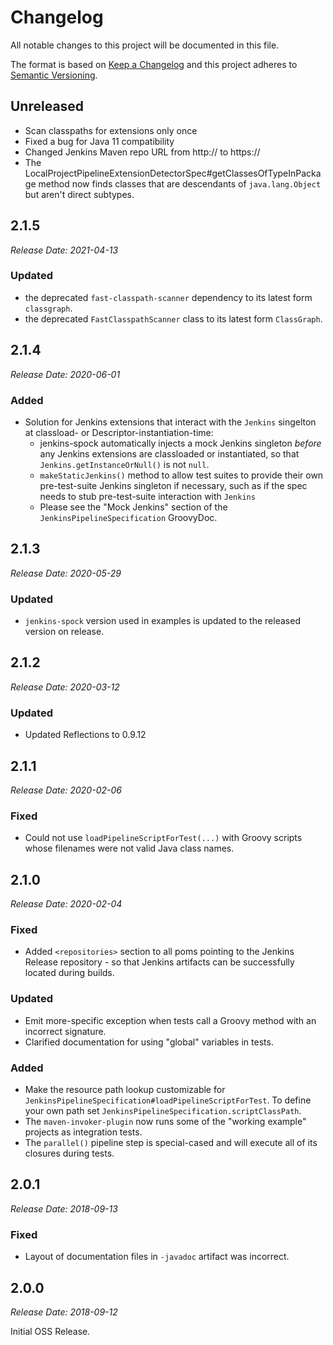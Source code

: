 Changelog
==============================

All notable changes to this project will be documented in this file.

The format is based on [Keep a Changelog](http://keepachangelog.com/en/1.0.0/) and this project adheres to [Semantic Versioning](http://semver.org/spec/v2.0.0.html).

## Unreleased

* Scan classpaths for extensions only once
* Fixed a bug for Java 11 compatibility
* Changed Jenkins Maven repo URL from http:// to https://
* The LocalProjectPipelineExtensionDetectorSpec#getClassesOfTypeInPackage method now finds classes that are 
  descendants of `java.lang.Object` but aren't direct subtypes. 

## 2.1.5

_Release Date: 2021-04-13_

### Updated

* the deprecated `fast-classpath-scanner` dependency to its latest form `classgraph`.
* the deprecated `FastClasspathScanner` class to its latest form `ClassGraph`.

## 2.1.4

_Release Date: 2020-06-01_

### Added

* Solution for Jenkins extensions that interact with the `Jenkins` singelton at classload- or Descriptor-instantiation-time:
	* jenkins-spock automatically injects a mock Jenkins singleton _before_ any Jenkins extensions are classloaded or instantiated, so that `Jenkins.getInstanceOrNull()` is not `null`.
	* `makeStaticJenkins()` method to allow test suites to provide their own pre-test-suite Jenkins singleton if necessary, such as if the spec needs to stub pre-test-suite interaction with `Jenkins`
	* Please see the "Mock Jenkins" section of the `JenkinsPipelineSpecification` GroovyDoc.

## 2.1.3

_Release Date: 2020-05-29_

### Updated

* `jenkins-spock` version used in examples is updated to the released version on release.

## 2.1.2

_Release Date: 2020-03-12_

### Updated

* Updated Reflections to 0.9.12

## 2.1.1

_Release Date: 2020-02-06_

### Fixed

* Could not use `loadPipelineScriptForTest(...)` with Groovy scripts whose filenames were not valid Java class names.

## 2.1.0

_Release Date: 2020-02-04_

### Fixed

* Added `<repositories>` section to all poms pointing to the Jenkins Release repository - so that Jenkins artifacts can be successfully located during builds.

### Updated
	
* Emit more-specific exception when tests call a Groovy method with an incorrect signature.
* Clarified documentation for using "global" variables in tests.

### Added

* Make the resource path lookup customizable for `JenkinsPipelineSpecification#loadPipelineScriptForTest`. To define your own path set `JenkinsPipelineSpecification.scriptClassPath`.
* The `maven-invoker-plugin` now runs some of the "working example" projects as integration tests.
* The `parallel()` pipeline step is special-cased and will execute all of its closures during tests.

## 2.0.1

_Release Date: 2018-09-13_

### Fixed

* Layout of documentation files in `-javadoc` artifact was incorrect.

## 2.0.0

_Release Date: 2018-09-12_

Initial OSS Release.
